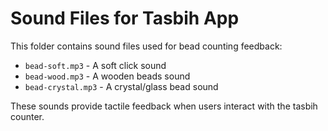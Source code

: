 
# Sound Files for Tasbih App

This folder contains sound files used for bead counting feedback:

- `bead-soft.mp3` - A soft click sound
- `bead-wood.mp3` - A wooden beads sound
- `bead-crystal.mp3` - A crystal/glass bead sound

These sounds provide tactile feedback when users interact with the tasbih counter.
